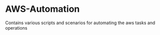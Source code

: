# AWS-Automation
Contains various scripts and scenarios for automating the aws tasks and operations
